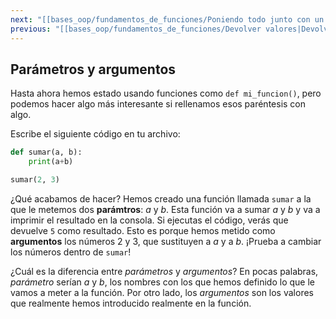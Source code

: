 ```yaml
---
next: "[[bases_oop/fundamentos_de_funciones/Poniendo todo junto con un ejemplo|Poniendo todo junto con un ejemplo]]"
previous: "[[bases_oop/fundamentos_de_funciones/Devolver valores|Devolver valores]]"
---
```


## Parámetros y argumentos

Hasta ahora hemos estado usando funciones como `def mi_funcion()`, pero podemos hacer algo más interesante si rellenamos esos paréntesis con algo. 

Escribe el siguiente código en tu archivo:

```python title="python"
def sumar(a, b):
    print(a+b)

sumar(2, 3)
```

¿Qué acabamos de hacer? Hemos creado una función llamada `sumar` a la que le metemos dos **parámtros**: *a* y *b*. Esta función va a sumar *a* y *b* y va a imprimir el resultado en la consola. Si ejecutas el código, verás que devuelve `5` como resultado. Esto es porque hemos metido como **argumentos** los números 2 y 3, que sustituyen a *a* y a *b*. ¡Prueba a cambiar los números dentro de `sumar`!

¿Cuál es la diferencia entre *parámetros* y *argumentos*? En pocas palabras, *parámetro* serían *a* y *b*, los nombres con los que hemos definido lo que le vamos a meter a la función. Por otro lado, los *argumentos* son los valores que realmente hemos introducido realmente en la función. 

